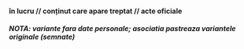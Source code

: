 #### în lucru // conținut care apare treptat // acte oficiale

##### NOTA: variante fara date personale; asociatia pastreaza variantele originale (semnate)

